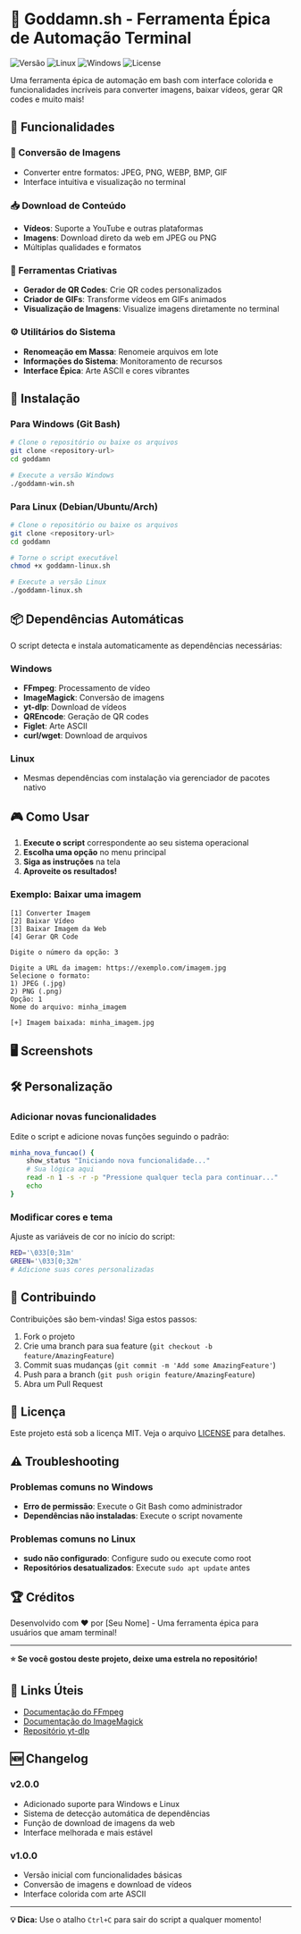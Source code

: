 # 📜 Goddamn.sh - Ferramenta Épica de Automação Terminal

![Versão](https://img.shields.io/badge/Versão-2.0.0-blue.svg)
![Linux](https://img.shields.io/badge/Linux-Suportado-green.svg)
![Windows](https://img.shields.io/badge/Windows-Suportado-green.svg)
![License](https://img.shields.io/badge/License-MIT-yellow.svg)

Uma ferramenta épica de automação em bash com interface colorida e funcionalidades incríveis para converter imagens, baixar vídeos, gerar QR codes e muito mais!

## 🎯 Funcionalidades

### 🔄 Conversão de Imagens
- Converter entre formatos: JPEG, PNG, WEBP, BMP, GIF
- Interface intuitiva e visualização no terminal

### 📥 Download de Conteúdo
- **Vídeos**: Suporte a YouTube e outras plataformas
- **Imagens**: Download direto da web em JPEG ou PNG
- Múltiplas qualidades e formatos

### 🎨 Ferramentas Criativas
- **Gerador de QR Codes**: Crie QR codes personalizados
- **Criador de GIFs**: Transforme vídeos em GIFs animados
- **Visualização de Imagens**: Visualize imagens diretamente no terminal

### ⚙️ Utilitários do Sistema
- **Renomeação em Massa**: Renomeie arquivos em lote
- **Informações do Sistema**: Monitoramento de recursos
- **Interface Épica**: Arte ASCII e cores vibrantes

## 🚀 Instalação

### Para Windows (Git Bash)
```bash
# Clone o repositório ou baixe os arquivos
git clone <repository-url>
cd goddamn

# Execute a versão Windows
./goddamn-win.sh
```

### Para Linux (Debian/Ubuntu/Arch)
```bash
# Clone o repositório ou baixe os arquivos
git clone <repository-url>
cd goddamn

# Torne o script executável
chmod +x goddamn-linux.sh

# Execute a versão Linux
./goddamn-linux.sh
```

## 📦 Dependências Automáticas

O script detecta e instala automaticamente as dependências necessárias:

### Windows
- **FFmpeg**: Processamento de vídeo
- **ImageMagick**: Conversão de imagens
- **yt-dlp**: Download de vídeos
- **QREncode**: Geração de QR codes
- **Figlet**: Arte ASCII
- **curl/wget**: Download de arquivos

### Linux
- Mesmas dependências com instalação via gerenciador de pacotes nativo

## 🎮 Como Usar

1. **Execute o script** correspondente ao seu sistema operacional
2. **Escolha uma opção** no menu principal
3. **Siga as instruções** na tela
4. **Aproveite os resultados!**

### Exemplo: Baixar uma imagem
```
[1] Converter Imagem
[2] Baixar Vídeo
[3] Baixar Imagem da Web
[4] Gerar QR Code

Digite o número da opção: 3

Digite a URL da imagem: https://exemplo.com/imagem.jpg
Selecione o formato:
1) JPEG (.jpg)
2) PNG (.png)
Opção: 1
Nome do arquivo: minha_imagem

[+] Imagem baixada: minha_imagem.jpg
```

## 🖥️ Screenshots

## 🛠️ Personalização

### Adicionar novas funcionalidades
Edite o script e adicione novas funções seguindo o padrão:

```bash
minha_nova_funcao() {
    show_status "Iniciando nova funcionalidade..."
    # Sua lógica aqui
    read -n 1 -s -r -p "Pressione qualquer tecla para continuar..."
    echo
}
```

### Modificar cores e tema
Ajuste as variáveis de cor no início do script:

```bash
RED='\033[0;31m'
GREEN='\033[0;32m'
# Adicione suas cores personalizadas
```

## 🤝 Contribuindo

Contribuições são bem-vindas! Siga estos passos:

1. Fork o projeto
2. Crie uma branch para sua feature (`git checkout -b feature/AmazingFeature`)
3. Commit suas mudanças (`git commit -m 'Add some AmazingFeature'`)
4. Push para a branch (`git push origin feature/AmazingFeature`)
5. Abra um Pull Request

## 📝 Licença

Este projeto está sob a licença MIT. Veja o arquivo [LICENSE](LICENSE) para detalhes.

## ⚠️ Troubleshooting

### Problemas comuns no Windows
- **Erro de permissão**: Execute o Git Bash como administrador
- **Dependências não instaladas**: Execute o script novamente

### Problemas comuns no Linux
- **sudo não configurado**: Configure sudo ou execute como root
- **Repositórios desatualizados**: Execute `sudo apt update` antes

## 🏆 Créditos

Desenvolvido com ❤️ por [Seu Nome] - Uma ferramenta épica para usuários que amam terminal!

---

**⭐️ Se você gostou deste projeto, deixe uma estrela no repositório!**

## 🔗 Links Úteis

- [Documentação do FFmpeg](https://ffmpeg.org/documentation.html)
- [Documentação do ImageMagick](https://imagemagick.org/script/command-line-tools.php)
- [Repositório yt-dlp](https://github.com/yt-dlp/yt-dlp)

## 🆕 Changelog

### v2.0.0
- Adicionado suporte para Windows e Linux
- Sistema de detecção automática de dependências
- Função de download de imagens da web
- Interface melhorada e mais estável

### v1.0.0
- Versão inicial com funcionalidades básicas
- Conversão de imagens e download de vídeos
- Interface colorida com arte ASCII

---

**💡 Dica:** Use o atalho `Ctrl+C` para sair do script a qualquer momento!
